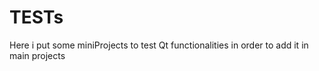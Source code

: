 # TESTs
 Here i put some miniProjects to test Qt functionalities in order to add it in main projects
